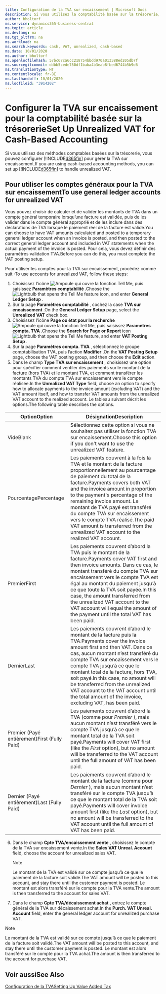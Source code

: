 ```yaml
---
title: Configuration de la TVA sur encaissement | Microsoft Docs
description: Si vous utilisez la comptabilité basée sur la trésorerie, vous pouvez spécifier comment gérer la TVA sur encaissement pour les ventes et les achats.
author: bholtorf
ms.service: dynamics365-business-central
ms.topic: article
ms.devlang: na
ms.tgt_pltfrm: na
ms.workload: na
ms.search.keywords: cash, VAT, unrealized, cash-based
ms.date: 10/01/2020
ms.author: bholtorf
ms.openlocfilehash: 57bc67ca6cc218754bbdd970a013588ed205db7f
ms.sourcegitcommit: ddbb5cede750df1baba4b3eab8fbed6744b5b9d6
ms.translationtype: HT
ms.contentlocale: fr-BE
ms.lasthandoff: 10/01/2020
ms.locfileid: "3914202"
---
```

# <a name="set-up-unrealized-vat-for-cash-based-accounting"></a><span data-ttu-id="acfeb-103">Configurer la TVA sur encaissement pour la comptabilité basée sur la trésorerie</span><span class="sxs-lookup"><span data-stu-id="acfeb-103">Set Up Unrealized VAT for Cash-Based Accounting</span></span>
<span data-ttu-id="acfeb-104">Si vous utilisez des méthodes comptables basées sur la trésorerie, vous pouvez configurer [!INCLUDE[d365fin](includes/d365fin_md.md)] pour gérer la TVA sur encaissement.</span><span class="sxs-lookup"><span data-stu-id="acfeb-104">If you are using cash-based accounting methods, you can set up [!INCLUDE[d365fin](includes/d365fin_md.md)] to handle unrealized VAT.</span></span>

## <a name="to-use-general-ledger-accounts-for-unrealized-vat"></a><span data-ttu-id="acfeb-105">Pour utiliser les comptes généraux pour la TVA sur encaissement</span><span class="sxs-lookup"><span data-stu-id="acfeb-105">To use general ledger accounts for unrealized VAT</span></span>
<span data-ttu-id="acfeb-106">Vous pouvez choisir de calculer et de valider les montants de TVA dans un compte général temporaire lorsqu’une facture est validée, puis de les valider dans le compte général approprié et de les inclure dans des déclarations de TVA lorsque le paiement réel de la facture est validé.</span><span class="sxs-lookup"><span data-stu-id="acfeb-106">You can choose to have VAT amounts calculated and posted to a temporary general ledger account when an invoice is posted, and then posted to the correct general ledger account and included in VAT statements when the actual payment of the invoice is posted.</span></span> <span data-ttu-id="acfeb-107">Pour cela, vous devez définir des paramètres validation TVA.</span><span class="sxs-lookup"><span data-stu-id="acfeb-107">Before you can do this, you must complete the VAT posting setup.</span></span>

<span data-ttu-id="acfeb-108">Pour utiliser les comptes pour la TVA sur encaissement, procédez comme suit :</span><span class="sxs-lookup"><span data-stu-id="acfeb-108">To use accounts for unrealized VAT, follow these steps:</span></span>
1. <span data-ttu-id="acfeb-109">Choisissez l’icône ![Ampoule qui ouvre la fonction Tell Me](media/ui-search/search_small.png "Dites-moi ce que vous voulez faire"), puis saisissez **Paramètres comptabilité** .</span><span class="sxs-lookup"><span data-stu-id="acfeb-109">Choose the ![Lightbulb that opens the Tell Me feature](media/ui-search/search_small.png "Tell me what you want to do") icon, and enter **General Ledger Setup** .</span></span>
2. <span data-ttu-id="acfeb-110">Sur la page **Paramètres comptabilité** , cochez la case **TVA sur encaissement** .</span><span class="sxs-lookup"><span data-stu-id="acfeb-110">On the **General Ledger Setup** page, select the **Unrealized VAT** check box.</span></span>
3. <span data-ttu-id="acfeb-111">Choisissez l’icône **Page ou état pour la recherche** ![Ampoule qui ouvre la fonction Tell Me](media/ui-search/search_small.png "Dites-moi ce que vous voulez faire"), puis saisissez **Paramètres compta. TVA** .</span><span class="sxs-lookup"><span data-stu-id="acfeb-111">Choose the **Search for Page or Report** icon ![Lightbulb that opens the Tell Me feature](media/ui-search/search_small.png "Tell me what you want to do"), and enter **VAT Posting Setup** .</span></span>
4. <span data-ttu-id="acfeb-112">Sur la page **Paramètres compta. TVA** , sélectionnez le groupe comptabilisation TVA, puis l’action **Modifier** .</span><span class="sxs-lookup"><span data-stu-id="acfeb-112">On the **VAT Posting Setup** page, choose the VAT posting group, and then choose the **Edit** action.</span></span>
5. <span data-ttu-id="acfeb-113">Dans le champ **Type TVA sur encaissement** , choisissez une option pour spécifier comment ventiler des paiements sur le montant de la facture (hors TVA) et le montant TVA, et comment transférer les montants TVA du compte TVA sur encaissement vers le compte réalisée.</span><span class="sxs-lookup"><span data-stu-id="acfeb-113">In the **Unrealized VAT Type** field, choose an option to specify how to allocate payments to the invoice amount (excluding VAT) and the VAT amount itself, and how to transfer VAT amounts from the unrealized VAT account to the realized account.</span></span> <span data-ttu-id="acfeb-114">Le tableau suivant décrit les options.</span><span class="sxs-lookup"><span data-stu-id="acfeb-114">The following table describes the options.</span></span>

| <span data-ttu-id="acfeb-115">Option</span><span class="sxs-lookup"><span data-stu-id="acfeb-115">Option</span></span> | <span data-ttu-id="acfeb-116">Désignation</span><span class="sxs-lookup"><span data-stu-id="acfeb-116">Description</span></span> |
| --- | --- |
| <span data-ttu-id="acfeb-117">Vide</span><span class="sxs-lookup"><span data-stu-id="acfeb-117">Blank</span></span> | <span data-ttu-id="acfeb-118">Sélectionnez cette option si vous ne souhaitez pas utiliser la fonction TVA sur encaissement.</span><span class="sxs-lookup"><span data-stu-id="acfeb-118">Choose this option if you don't want to use the unrealized VAT feature.</span></span> |
| <span data-ttu-id="acfeb-119">Pourcentage</span><span class="sxs-lookup"><span data-stu-id="acfeb-119">Percentage</span></span> | <span data-ttu-id="acfeb-120">Les paiements couvrent à la fois la TVA et le montant de la facture proportionnellement au pourcentage de paiement du total de la facture.</span><span class="sxs-lookup"><span data-stu-id="acfeb-120">Payments covers both VAT and the invoice amount in proportion to the payment's percentage of the remaining invoice amount.</span></span> <span data-ttu-id="acfeb-121">Le montant de TVA payé est transféré du compte TVA sur encaissement vers le compte TVA réalisé.</span><span class="sxs-lookup"><span data-stu-id="acfeb-121">The paid VAT amount is transferred from the unrealized VAT account to the realized VAT account.</span></span> |
| <span data-ttu-id="acfeb-122">Premier</span><span class="sxs-lookup"><span data-stu-id="acfeb-122">First</span></span> | <span data-ttu-id="acfeb-123">Les paiements couvrent d’abord la TVA puis le montant de la facture.</span><span class="sxs-lookup"><span data-stu-id="acfeb-123">Payments cover VAT first and then invoice amounts.</span></span> <span data-ttu-id="acfeb-124">Dans ce cas, le montant transféré du compte TVA sur encaissement vers le compte TVA est égal au montant du paiement jusqu’à ce que toute la TVA soit payée.</span><span class="sxs-lookup"><span data-stu-id="acfeb-124">In this case, the amount transferred from the unrealized VAT account to the VAT account will equal the amount of the payment until the total VAT has been paid.</span></span> |
| <span data-ttu-id="acfeb-125">Dernier</span><span class="sxs-lookup"><span data-stu-id="acfeb-125">Last</span></span> | <span data-ttu-id="acfeb-126">Les paiements couvrent d’abord le montant de la facture puis la TVA.</span><span class="sxs-lookup"><span data-stu-id="acfeb-126">Payments cover the invoice amount first and then VAT.</span></span> <span data-ttu-id="acfeb-127">Dans ce cas, aucun montant n’est transféré du compte TVA sur encaissement vers le compte TVA jusqu’à ce que le montant total de la facture, hors TVA, soit payé.</span><span class="sxs-lookup"><span data-stu-id="acfeb-127">In this case, no amount will be transferred from the unrealized VAT account to the VAT account until the total amount of the invoice, excluding VAT, has been paid.</span></span> |
| <span data-ttu-id="acfeb-128">Premier (Payé entièrement)</span><span class="sxs-lookup"><span data-stu-id="acfeb-128">First (Fully Paid)</span></span> | <span data-ttu-id="acfeb-129">Les paiements couvrent d’abord la TVA (comme pour _Premier_ ), mais aucun montant n’est transféré vers le compte TVA jusqu’à ce que le montant total de la TVA soit payé.</span><span class="sxs-lookup"><span data-stu-id="acfeb-129">Payments will cover VAT first (like the _First_ option), but no amount will be transferred to the VAT account until the full amount of VAT has been paid.</span></span> |
| <span data-ttu-id="acfeb-130">Dernier (Payé entièrement)</span><span class="sxs-lookup"><span data-stu-id="acfeb-130">Last (Fully Paid)</span></span> | <span data-ttu-id="acfeb-131">Les paiements couvrent d’abord le montant de la facture (comme pour _Dernier_ ), mais aucun montant n’est transféré sur le compte TVA jusqu’à ce que le montant total de la TVA soit payé.</span><span class="sxs-lookup"><span data-stu-id="acfeb-131">Payments will cover invoice amount first (like the _Last_ option), but no amount will be transferred to the VAT account until the full amount of VAT has been paid.</span></span> |

6. <span data-ttu-id="acfeb-132">Dans le champ **Cpte TVA/encaissement vente** , choisissez le compte de la TVA sur encaissement vente.</span><span class="sxs-lookup"><span data-stu-id="acfeb-132">In the **Sales VAT Unreal. Account** field, choose the account for unrealized sales VAT.</span></span>

    > [!NOTE]  
    > <span data-ttu-id="acfeb-133">Le montant de la TVA est validé sur ce compte jusqu’à ce que le paiement de la facture soit validé.</span><span class="sxs-lookup"><span data-stu-id="acfeb-133">The VAT amount will be posted to this account, and stay there until the customer payment is posted.</span></span> <span data-ttu-id="acfeb-134">Le montant est alors transféré sur le compte pour la TVA vente.</span><span class="sxs-lookup"><span data-stu-id="acfeb-134">The amount is then transferred to the account for sales VAT.</span></span>
7. <span data-ttu-id="acfeb-135">Dans le champ **Cpte TVA/décaissement achat** , entrez le compte général de la TVA sur décaissement achat.</span><span class="sxs-lookup"><span data-stu-id="acfeb-135">In the **Purch. VAT Unreal. Account** field, enter the general ledger account for unrealized purchase VAT.</span></span>

> [!NOTE]  
> <span data-ttu-id="acfeb-136">Le montant de la TVA est validé sur ce compte jusqu’à ce que le paiement de la facture soit validé.</span><span class="sxs-lookup"><span data-stu-id="acfeb-136">The VAT amount will be posted to this account, and stay there until the customer payment is posted.</span></span> <span data-ttu-id="acfeb-137">Le montant est alors transféré sur le compte pour la TVA achat.</span><span class="sxs-lookup"><span data-stu-id="acfeb-137">The amount is then transferred to the account for purchase VAT.</span></span>

## <a name="see-also"></a><span data-ttu-id="acfeb-138">Voir aussi</span><span class="sxs-lookup"><span data-stu-id="acfeb-138">See Also</span></span>
[<span data-ttu-id="acfeb-139">Configuration de la TVA</span><span class="sxs-lookup"><span data-stu-id="acfeb-139">Setting Up Value Added Tax</span></span>](finance-setup-vat.md)

